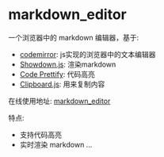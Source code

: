 # markdown_editor

一个浏览器中的 markdown 编辑器，基于:

- [codemirror](http://codemirror.net/): js实现的浏览器中的文本编辑器
- [Showdown.js](https://github.com/showdownjs/showdown): 渲染markdown
- [Code Prettify](https://github.com/google/code-prettify): 代码高亮
- [Clipboard.js](https://github.com/zenorocha/clipboard.js): 用来复制内容

在线使用地址: [markdown_editor](http://www.gaodb.me/markdown_editor/)

特点:

- 支持代码高亮
- 实时渲染 markdown
...
